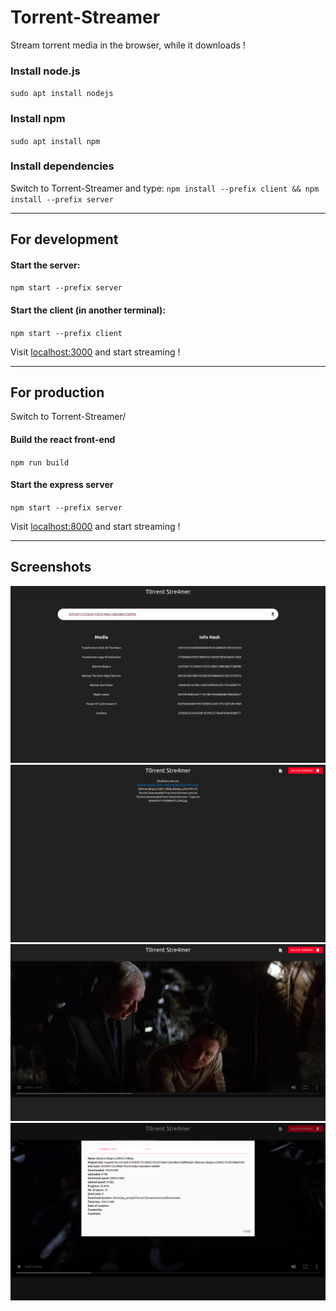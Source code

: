 # Torrent-Streamer
Stream torrent media in the browser, while it downloads !

### Install node.js
`sudo apt install nodejs`

### Install npm
`sudo apt install npm`


### Install dependencies
Switch to Torrent-Streamer and type:
`npm install --prefix client && npm install --prefix server`

--- 

## For development
#### Start the server:
`npm start --prefix server`

#### Start the client (in another terminal):
`npm start --prefix client`

Visit [localhost:3000](http://127.0.0.1:3000) and start streaming !

---

## For production
Switch to Torrent-Streamer/

#### Build the react front-end
`npm run build`
#### Start the express server
`npm start --prefix server`

Visit [localhost:8000](http://127.0.0.1:8000) and start streaming !


---

## Screenshots

![](screenshots/1.png)
![](screenshots/2.png)
![](screenshots/3.png)
![](screenshots/4.png)
